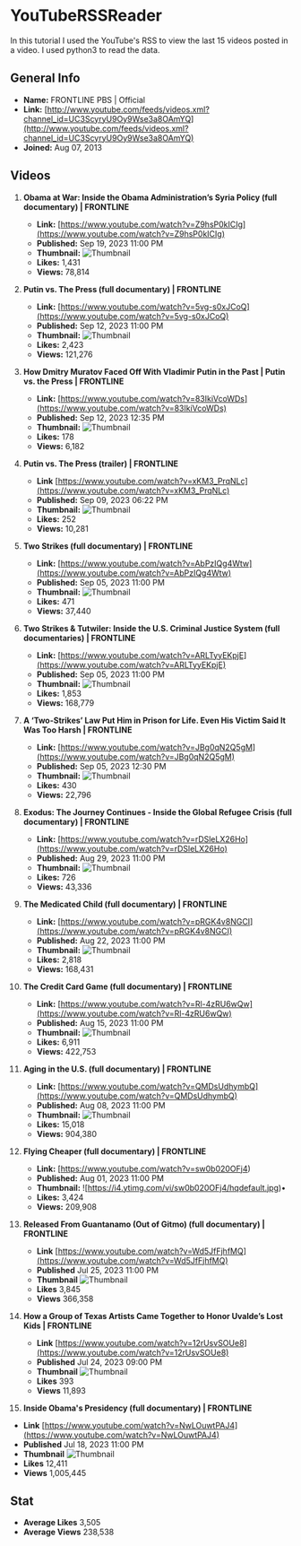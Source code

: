 # YouTubeRSSReader

In this tutorial I used the YouTube's RSS to view the last 15 videos posted in a video. I used python3 to read the data. 

## General Info

- **Name:** FRONTLINE PBS | Official
- **Link:** [http://www.youtube.com/feeds/videos.xml?channel_id=UC3ScyryU9Oy9Wse3a8OAmYQ](http://www.youtube.com/feeds/videos.xml?channel_id=UC3ScyryU9Oy9Wse3a8OAmYQ)
- **Joined:** Aug 07, 2013

## Videos

1. **Obama at War: Inside the Obama Administration’s Syria Policy (full documentary) | FRONTLINE**
   - **Link:** [https://www.youtube.com/watch?v=Z9hsP0kICIg](https://www.youtube.com/watch?v=Z9hsP0kICIg)
   - **Published:** Sep 19, 2023 11:00 PM
   - **Thumbnail:** ![Thumbnail](https://i3.ytimg.com/vi/Z9hsP0kICIg/hqdefault.jpg)
   - **Likes:** 1,431
   - **Views:** 78,814

2. **Putin vs. The Press (full documentary) | FRONTLINE**
   - **Link:** [https://www.youtube.com/watch?v=5vg-s0xJCoQ](https://www.youtube.com/watch?v=5vg-s0xJCoQ)
   - **Published:** Sep 12, 2023 11:00 PM
   - **Thumbnail:** ![Thumbnail](https://i2.ytimg.com/vi/5vg-s0xJCoQ/hqdefault.jpg)
   - **Likes:** 2,423
   - **Views:** 121,276

3. **How Dmitry Muratov Faced Off With Vladimir Putin in the Past | Putin vs. the Press | FRONTLINE**
   - **Link:** [https://www.youtube.com/watch?v=83IkiVcoWDs](https://www.youtube.com/watch?v=83IkiVcoWDs)
   - **Published:** Sep 12, 2023 12:35 PM
   - **Thumbnail:** ![Thumbnail](https://i1.ytimg.com/vi/83IkiVcoWDs/hqdefault.jpg)
   - **Likes:** 178
   - **Views:** 6,182

4. **Putin vs. The Press (trailer) | FRONTLINE**
   - **Link** [https://www.youtube.com/watch?v=xKM3_PrqNLc](https://www.youtube.com/watch?v=xKM3_PrqNLc)
   - **Published:** Sep 09, 2023 06:22 PM
   - **Thumbnail:** ![Thumbnail](https://i1.ytimg.com/vi/xKM3_PrqNLc/hqdefault.jpg)
   - **Likes:** 252
   - **Views:** 10,281

5. **Two Strikes (full documentary) | FRONTLINE**
   - **Link:** [https://www.youtube.com/watch?v=AbPzIQg4Wtw](https://www.youtube.com/watch?v=AbPzIQg4Wtw)
   - **Published:** Sep 05, 2023 11:00 PM
   - **Thumbnail:** ![Thumbnail](https://i2.ytimg.com/vi/AbPzIQg4Wtw/hqdefault.jpg)
   - **Likes:** 471
   - **Views:** 37,440

6. **Two Strikes & Tutwiler: Inside the U.S. Criminal Justice System (full documentaries) | FRONTLINE**
   - **Link:** [https://www.youtube.com/watch?v=ARLTyyEKpjE](https://www.youtube.com/watch?v=ARLTyyEKpjE)
   - **Published:** Sep 05, 2023 11:00 PM
   - **Thumbnail:** ![Thumbnail](https://i2.ytimg.com/vi/ARLTyyEKpjE/hqdefault.jpg)
   - **Likes:** 1,853
   - **Views:** 168,779

7. **A ‘Two-Strikes’ Law Put Him in Prison for Life. Even His Victim Said It Was Too Harsh | FRONTLINE**
   - **Link:** [https://www.youtube.com/watch?v=JBg0qN2Q5gM](https://www.youtube.com/watch?v=JBg0qN2Q5gM)
   - **Published:** Sep 05, 2023 12:30 PM
   - **Thumbnail:** ![Thumbnail](https://i3.ytimg.com/vi/JBg0qN2Q5gM/hqdefault.jpg)
   - **Likes:** 430
   - **Views:** 22,796

8. **Exodus: The Journey Continues - Inside the Global Refugee Crisis (full documentary) | FRONTLINE**
   - **Link:** [https://www.youtube.com/watch?v=rDSleLX26Ho](https://www.youtube.com/watch?v=rDSleLX26Ho)
   - **Published:** Aug 29, 2023 11:00 PM
   - **Thumbnail:** ![Thumbnail](https://i3.ytimg.com/vi/rDSleLX26Ho/hqdefault.jpg)
   - **Likes:** 726
   - **Views:** 43,336

9. **The Medicated Child (full documentary) | FRONTLINE**
   - **Link:** [https://www.youtube.com/watch?v=pRGK4v8NGCI](https://www.youtube.com/watch?v=pRGK4v8NGCI)
   - **Published:** Aug 22, 2023 11:00 PM
   - **Thumbnail:** ![Thumbnail](https://i1.ytimg.com/vi/pRGK4v8NGCI/hqdefault.jpg)
   - **Likes:** 2,818
   - **Views:** 168,431

10. **The Credit Card Game (full documentary) | FRONTLINE**
    - **Link:** [https://www.youtube.com/watch?v=Rl-4zRU6wQw](https://www.youtube.com/watch?v=Rl-4zRU6wQw)
    - **Published:** Aug 15, 2023 11:00 PM
    - **Thumbnail:** ![Thumbnail](https://i3.ytimg.com/vi/Rl-4zRU6wQw/hqdefault.jpg)
    - **Likes:** 6,911
    - **Views:** 422,753

11. **Aging in the U.S. (full documentary) | FRONTLINE**
    - **Link:** [https://www.youtube.com/watch?v=QMDsUdhymbQ](https://www.youtube.com/watch?v=QMDsUdhymbQ)
    - **Published:** Aug 08, 2023 11:00 PM
    - **Thumbnail:** ![Thumbnail](https://i2.ytimg.com/vi/QMDsUdhymbQ/hqdefault.jpg)
    - **Likes:** 15,018
    - **Views:** 904,380

12. **Flying Cheaper (full documentary) | FRONTLINE**
    - **Link:**  [https://www.youtube.com/watch?v=sw0b020OFj4)
    - **Published:**  Aug 01, 2023 11:00 PM
    - **Thumbnail:**  ![https://i4.ytimg.com/vi/sw0b020OFj4/hqdefault.jpg)•
    - **Likes:**  3,424
    - **Views:**  209,908
13. **Released From Guantanamo (Out of Gitmo) (full documentary) | FRONTLINE**
    - **Link** [https://www.youtube.com/watch?v=Wd5JfFjhfMQ](https://www.youtube.com/watch?v=Wd5JfFjhfMQ)
    - **Published** Jul 25, 2023 11:00 PM
    - **Thumbnail** ![Thumbnail](https://i4.ytimg.com/vi/Wd5JfFjhfMQ/hqdefault.jpg)
    - **Likes** 3,845
    - **Views** 366,358
14. **How a Group of Texas Artists Came Together to Honor Uvalde’s Lost Kids | FRONTLINE**

    - **Link** [https://www.youtube.com/watch?v=12rUsvSOUe8](https://www.youtube.com/watch?v=12rUsvSOUe8)
    - **Published** Jul 24, 2023 09:00 PM
    - **Thumbnail** ![Thumbnail](https://i2.ytimg.com/vi/12rUsvSOUe8/hqdefault.jpg)
    - **Likes** 393
    - **Views** 11,893
    
15. **Inside Obama's Presidency (full documentary) | FRONTLINE**

- **Link** [https://www.youtube.com/watch?v=NwLOuwtPAJ4](https://www.youtube.com/watch?v=NwLOuwtPAJ4)
- **Published** Jul 18, 2023 11:00 PM
- **Thumbnail** ![Thumbnail](https://i3.ytimg.com/vi/NwLOuwtPAJ4/hqdefault.jpg)
- **Likes** 12,411
- **Views** 1,005,445

## Stat

- **Average Likes** 3,505
- **Average Views** 238,538

  
